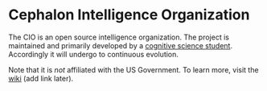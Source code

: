 # Cephalon Intelligence Organization

The CIO is an open source intelligence organization. The project is maintained and primarily developed by a [cognitive science student](https://www.github.com/harttraveller). Accordingly it will undergo to continuous evolution.

Note that it is *not* affiliated with the US Government. To learn more, visit the [wiki]() (add link later).
